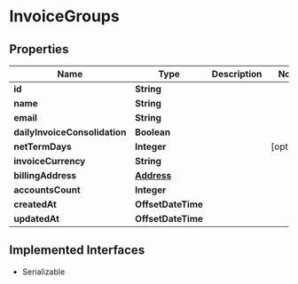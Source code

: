 

# InvoiceGroups


## Properties

| Name | Type | Description | Notes |
|------------ | ------------- | ------------- | -------------|
|**id** | **String** |  |  |
|**name** | **String** |  |  |
|**email** | **String** |  |  |
|**dailyInvoiceConsolidation** | **Boolean** |  |  |
|**netTermDays** | **Integer** |  |  [optional] |
|**invoiceCurrency** | **String** |  |  |
|**billingAddress** | [**Address**](Address.md) |  |  |
|**accountsCount** | **Integer** |  |  |
|**createdAt** | **OffsetDateTime** |  |  |
|**updatedAt** | **OffsetDateTime** |  |  |


## Implemented Interfaces

* Serializable


